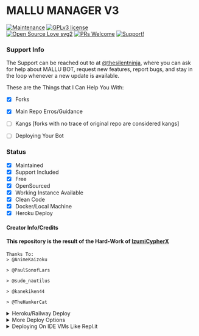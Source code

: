 # MALLU MANAGER V3
[![Maintenance](https://img.shields.io/badge/Maintained%3F-yes-green.svg)](https://github.com/thesilentdevka/Mallu-Manager-V3/graphs/commit-activity) [![GPLv3 license](https://img.shields.io/badge/License-GPLv3-blue.svg)](https://perso.crans.org/besson/LICENSE.html)<br> [![Open Source Love svg2](https://badges.frapsoft.com/os/v2/open-source.svg?v=103)](https://github.com/ellerbrock/open-source-badges/) [![PRs Welcome](https://img.shields.io/badge/PRs-welcome-brightgreen.svg?style=flat-square)](https://makeapullrequest.com)
[![Support!](https://img.shields.io/badge/Join%20Group-↗-green)](https://t.me/thesilentninja)


### Support Info


The Support can be reached out to at [@thesilentninja](https://t.me/thesilentninja), where you can ask for help about MALLU BOT, request new features, report bugs, and stay in the loop whenever a new update is available. <br>


These are the Things that I Can Help You With:

+ [x] Forks
+ [x] Main Repo Erros/Guidance
+ [ ] Kangs [forks with no trace of original repo are considered kangs]
+ [ ] Deploying Your Bot


### Status

+ [x] Maintained
+ [x] Support Included
+ [x] Free
+ [x] OpenSourced
+ [x] Working Instance Available
+ [x] Clean Code
+ [x] Docker/Local Machine
+ [x] Heroku Deploy

#### Creator Info/Credits



#### This repository is the result of the Hard-Work of [IzumiCypherX](https://github.com/IzumiCypherX/)

```
Thanks To:
> @AnimeKaizoku

> @PaulSonofLars

> @sudo_nautilus

> @kanekiken44

> @TheHamkerCat

```


<details>
	<summary>Heroku/Railway Deploy</summary>
	<br>
	<b>
The Easiest Way to Deploy This Bot is Via Heroku.
		In Order To deploy, You Just Have Fill The Necessary Environment Variables and Done!
	[![Deploy](https://www.herokucdn.com/deploy/button.svg)](https://heroku.com/deploy)</b>
	</details> 
	
  
            
        









<details>
    <summary>More Deploy Options</summary>
    <br>
    <p align="center">

    Deploying on Local Machine

</p>

```console
    thesilentninja@arch:~$ git clone https://github.com/thesilentdevka/Mallu-Manager-V3
    thesilentninja@arch:~$ cd Mallu-Manager-V3
    thesilentninja@arch:~$ cp sample_config.py config.py
```

Edit Config.py with your own Values

Start with ```python -m mallu-manager-v3```

</details>    

<details>
     <summary>Deploying On IDE VMs Like Repl.it</summary>
       <br>
         <p align="left">
            <b> 

            Refer to Deploying On Local Machine

 </b>
</p>
</details>
